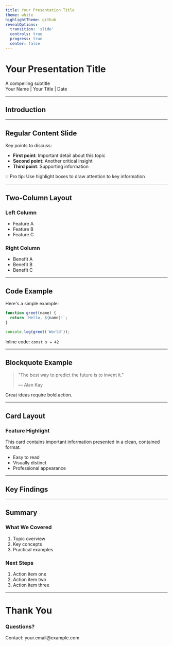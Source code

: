 ```yaml
---
title: Your Presentation Title
theme: white
highlightTheme: github
revealOptions:
  transition: 'slide'
  controls: true
  progress: true
  center: false
---
```


<!-- Title Slide -->
<!-- .slide: class="title-slide" -->

# Your Presentation Title

<div class="subtitle">A compelling subtitle</div>

<div class="author">Your Name | Your Title | Date</div>

---

<!-- Section Divider -->
<!-- .slide: class="section-slide" -->

## Introduction

---

## Regular Content Slide

Key points to discuss:

- **First point**: Important detail about this topic
- **Second point**: Another critical insight
- **Third point**: Supporting information

<div class="highlight">
💡 Pro tip: Use highlight boxes to draw attention to key information
</div>

---

## Two-Column Layout

<div class="two-columns">

<div>

### Left Column

- Feature A
- Feature B
- Feature C

</div>

<div>

### Right Column

- Benefit A
- Benefit B
- Benefit C

</div>

</div>

---

## Code Example

Here's a simple example:

```javascript
function greet(name) {
  return `Hello, ${name}!`;
}

console.log(greet('World'));
```

Inline code: `const x = 42`

---

## Blockquote Example

> "The best way to predict the future is to invent it."
>
> — Alan Kay

Great ideas require bold action.

---

## Card Layout

<div class="card">

### Feature Highlight

This card contains important information presented in a clean, contained format.

- Easy to read
- Visually distinct
- Professional appearance

</div>

---

<!-- Section Divider -->
<!-- .slide: class="section-slide" -->

## Key Findings

---

## Summary

<div class="two-columns">

<div>

### What We Covered

1. Topic overview
2. Key concepts
3. Practical examples

</div>

<div>

### Next Steps

1. Action item one
2. Action item two
3. Action item three

</div>

</div>

---

<!-- Final Slide -->
<!-- .slide: class="title-slide" -->

# Thank You

### Questions?

<div class="text-small mt-2">
Contact: your.email@example.com
</div>
